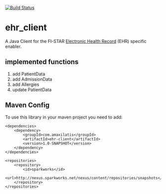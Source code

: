 [![Build Status](https://travis-ci.org/amaxilat/ehr_client.svg?branch=master)](https://travis-ci.org/amaxilat/ehr_client)

# ehr_client

A Java Client for the FI-STAR [Electronic Health Record](http://fistarcatalogue.fiware.eng.it/enablers/ehr) (EHR) specific enabler.

## implemented functions 

1. add PatientData
2. add AdmissionData
3. add Allergies
2. update PatientData


## Maven Config

To use this library in your maven project you need to add:

    <dependencies>
        <dependency>
            <groupId>com.amaxilatis</groupId>
            <artifactId>ehr-client</artifactId>
            <version>1.0-SNAPSHOT</version>
        </dependency>
    </dependencies>

    <repositories>
        <repository>
            <id>sparkworks</id>
            <url>http://nexus.sparkworks.net/nexus/content/repositories/snapshots</url>
        </repository>
    </repositories>
